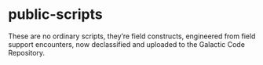 # public-scripts
These are no ordinary scripts, they’re field constructs, engineered from field support encounters, now declassified and uploaded to the Galactic Code Repository.
